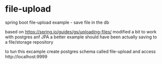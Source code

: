 # file-upload
spring boot file-upload example - save file in the db


based on https://spring.io/guides/gs/uploading-files/
modified a bit to work with postgres anf JPA
a better example should have been actually saving to a file/storage repository

to tun this excample create postgres schema called file-upload 
and access http://localhost:9999
